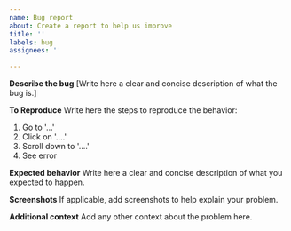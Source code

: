 ```yaml
---
name: Bug report
about: Create a report to help us improve
title: ''
labels: bug
assignees: ''

---
```


**Describe the bug**
[Write here a clear and concise description of what the bug is.]

**To Reproduce**
Write here the steps to reproduce the behavior:
1. Go to '...'
2. Click on '....'
3. Scroll down to '....'
4. See error

**Expected behavior**
Write here a clear and concise description of what you expected to happen.

**Screenshots**
If applicable, add screenshots to help explain your problem.

**Additional context**
Add any other context about the problem here.
